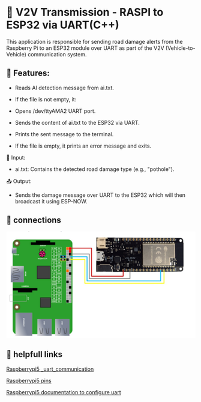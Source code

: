 # 📡 V2V Transmission - RASPI to ESP32 via UART(C++)
This application is responsible for sending road damage alerts from the Raspberry Pi to an ESP32 module over UART as part of the V2V (Vehicle-to-Vehicle) communication system.

## 🔧 Features:
- Reads AI detection message from ai.txt.

- If the file is not empty, it:

- Opens /dev/ttyAMA2 UART port.

- Sends the content of ai.txt to the ESP32 via UART.

- Prints the sent message to the terminal.

- If the file is empty, it prints an error message and exits.

📁 Input:
- ai.txt: Contains the detected road damage type (e.g., "pothole").

📤 Output:
- Sends the damage message over UART to the ESP32 which will then broadcast it using ESP-NOW.

## 🔌 connections

![alt text](image.png)

## 🔗 helpfull links
[Raspberrypi5 _uart_communication](https://www.electronicwings.com/raspberry-pi/raspberry-pi-uart-communication-using-python-and-c)

[Raspberrypi5 pins](https://github.com/Felipegalind0/RPI5.pinout)

[Raspberrypi5 documentation to configure uart](https://www.raspberrypi.com/documentation/computers/configuration.html#configure-uarts)

